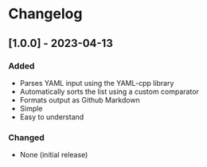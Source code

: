 # Changelog

## [1.0.0] - 2023-04-13

### Added

- Parses YAML input using the YAML-cpp library
- Automatically sorts the list using a custom comparator
- Formats output as Github Markdown
- Simple
- Easy to understand

### Changed

- None (initial release)

